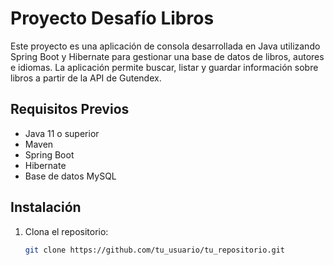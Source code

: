 # Proyecto Desafío Libros

Este proyecto es una aplicación de consola desarrollada en Java utilizando Spring Boot y Hibernate para gestionar una base de datos de libros, autores e idiomas. La aplicación permite buscar, listar y guardar información sobre libros a partir de la API de Gutendex.

## Requisitos Previos

- Java 11 o superior
- Maven
- Spring Boot
- Hibernate
- Base de datos MySQL

## Instalación

1. Clona el repositorio:

   ```bash
   git clone https://github.com/tu_usuario/tu_repositorio.git
